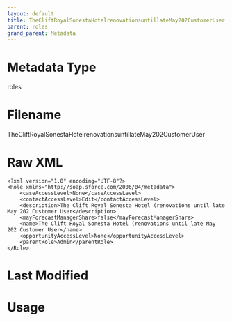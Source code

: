 ```yaml
---
layout: default
title: TheCliftRoyalSonestaHotelrenovationsuntillateMay202CustomerUser
parent: roles
grand_parent: Metadata
---
```

# Metadata Type
roles


# Filename 
TheCliftRoyalSonestaHotelrenovationsuntillateMay202CustomerUser


# Raw XML
```
<?xml version="1.0" encoding="UTF-8"?>
<Role xmlns="http://soap.sforce.com/2006/04/metadata">
    <caseAccessLevel>None</caseAccessLevel>
    <contactAccessLevel>Edit</contactAccessLevel>
    <description>The Clift Royal Sonesta Hotel (renovations until late May 202 Customer User</description>
    <mayForecastManagerShare>false</mayForecastManagerShare>
    <name>The Clift Royal Sonesta Hotel (renovations until late May 202 Customer User</name>
    <opportunityAccessLevel>None</opportunityAccessLevel>
    <parentRole>Admin</parentRole>
</Role>
```


# Last Modified


# Usage
